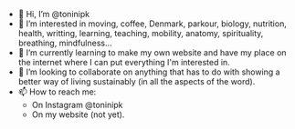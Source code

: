 - 👋 Hi, I’m @toninipk
- 👀 I’m interested in moving, coffee, Denmark, parkour, biology, nutrition, health, writting, learning, teaching, mobility, anatomy, spirituality, breathing, mindfulness...
- 🌱 I’m currently learning to make my own website and have my place on the internet where I can put everything I'm interested in.
- 💞️ I’m looking to collaborate on anything that has to do with showing a better way of living sustainably (in all the aspects of the word).
- 📫 How to reach me:
  - On Instagram @toninipk
  - On my website (not yet).

<!---
toninipk/toninipk is a ✨ special ✨ repository because its `README.md` (this file) appears on your GitHub profile.
You can click the Preview link to take a look at your changes.
--->
